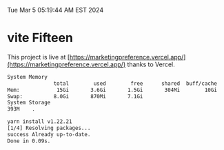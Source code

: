 Tue Mar  5 05:19:44 AM EST 2024

# vite Fifteen


This project is live at [https://marketingpreference.vercel.app/](https://marketingpreference.vercel.app/) thanks to Vercel.

```bash
System Memory
               total        used        free      shared  buff/cache   available
Mem:            15Gi       3.6Gi       1.5Gi       304Mi        10Gi        11Gi
Swap:          8.0Gi       870Mi       7.1Gi
System Storage
393M	.
```
```bash
yarn install v1.22.21
[1/4] Resolving packages...
success Already up-to-date.
Done in 0.09s.
```
